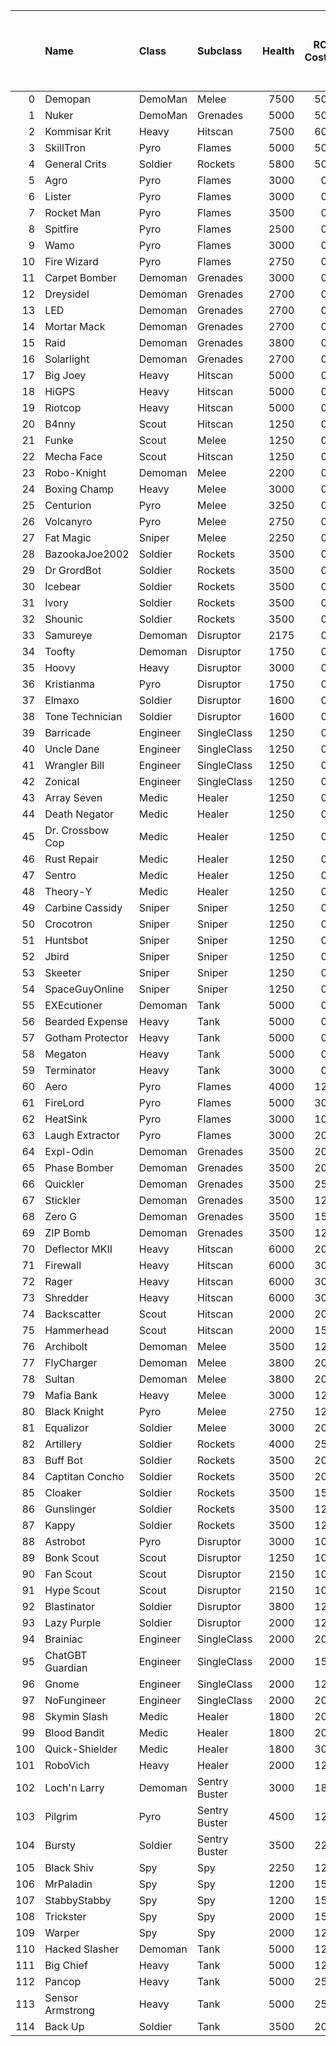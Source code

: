 |     | Name             | Class    | Subclass      |   Health |   RC Cost |   Health Bonus Per Player |   Health Before Patch |   Health Bonus Per Player Before Patch |
|----:|:-----------------|:---------|:--------------|---------:|----------:|--------------------------:|----------------------:|---------------------------------------:|
|   0 | Demopan          | DemoMan  | Melee         |     7500 |        50 |                       100 |                  7500 |                                     50 |
|   1 | Nuker            | DemoMan  | Grenades      |     5000 |        50 |                       100 |                  5000 |                                      0 |
|   2 | Kommisar Krit    | Heavy    | Hitscan       |     7500 |        60 |                       100 |                  7500 |                                    100 |
|   3 | SkillTron        | Pyro     | Flames        |     5000 |        50 |                       100 |                  5000 |                                     25 |
|   4 | General Crits    | Soldier  | Rockets       |     5800 |        50 |                        75 |                  5800 |                                     75 |
|   5 | Agro             | Pyro     | Flames        |     3000 |         0 |                        28 |                  3000 |                                      0 |
|   6 | Lister           | Pyro     | Flames        |     3000 |         0 |                        28 |                  3000 |                                      0 |
|   7 | Rocket Man       | Pyro     | Flames        |     3500 |         0 |                        25 |                  3500 |                                      0 |
|   8 | Spitfire         | Pyro     | Flames        |     2500 |         0 |                        20 |                  2500 |                                      0 |
|   9 | Wamo             | Pyro     | Flames        |     3000 |         0 |                        28 |                  3000 |                                      0 |
|  10 | Fire Wizard      | Pyro     | Flames        |     2750 |         0 |                        50 |                  2750 |                                      0 |
|  11 | Carpet Bomber    | Demoman  | Grenades      |     3000 |         0 |                        60 |                  3300 |                                      0 |
|  12 | Dreysidel        | Demoman  | Grenades      |     2700 |         0 |                        60 |                  3000 |                                      0 |
|  13 | LED              | Demoman  | Grenades      |     2700 |         0 |                        60 |                  3000 |                                      0 |
|  14 | Mortar Mack      | Demoman  | Grenades      |     2700 |         0 |                        60 |                  3000 |                                      0 |
|  15 | Raid             | Demoman  | Grenades      |     3800 |         0 |                        60 |                  4500 |                                      0 |
|  16 | Solarlight       | Demoman  | Grenades      |     2700 |         0 |                        60 |                  2000 |                                      0 |
|  17 | Big Joey         | Heavy    | Hitscan       |     5000 |         0 |                         0 |                  5000 |                                      0 |
|  18 | HiGPS            | Heavy    | Hitscan       |     5000 |         0 |                         0 |                  5000 |                                      0 |
|  19 | Riotcop          | Heavy    | Hitscan       |     5000 |         0 |                         0 |                  5000 |                                      0 |
|  20 | B4nny            | Scout    | Hitscan       |     1250 |         0 |                        40 |                  1250 |                                      0 |
|  21 | Funke            | Scout    | Melee         |     1250 |         0 |                       100 |                  1250 |                                      0 |
|  22 | Mecha Face       | Scout    | Hitscan       |     1250 |         0 |                        40 |                  1250 |                                      0 |
|  23 | Robo-Knight      | Demoman  | Melee         |     2200 |         0 |                       100 |                  2500 |                                      0 |
|  24 | Boxing Champ     | Heavy    | Melee         |     3000 |         0 |                       150 |                  3000 |                                      0 |
|  25 | Centurion        | Pyro     | Melee         |     3250 |         0 |                        60 |                  3250 |                                      0 |
|  26 | Volcanyro        | Pyro     | Melee         |     2750 |         0 |                        50 |                  2750 |                                      0 |
|  27 | Fat Magic        | Sniper   | Melee         |     2250 |         0 |                       110 |                  2250 |                                      0 |
|  28 | BazookaJoe2002   | Soldier  | Rockets       |     3500 |         0 |                        40 |                  3800 |                                      0 |
|  29 | Dr GrordBot      | Soldier  | Rockets       |     3500 |         0 |                        40 |                  3800 |                                      0 |
|  30 | Icebear          | Soldier  | Rockets       |     3500 |         0 |                        40 |                  3800 |                                      0 |
|  31 | Ivory            | Soldier  | Rockets       |     3500 |         0 |                        40 |                  3800 |                                      0 |
|  32 | Shounic          | Soldier  | Rockets       |     3500 |         0 |                        40 |                  3800 |                                      0 |
|  33 | Samureye         | Demoman  | Disruptor     |     2175 |         0 |                        50 |                  2175 |                                      0 |
|  34 | Toofty           | Demoman  | Disruptor     |     1750 |         0 |                        50 |                  1750 |                                      0 |
|  35 | Hoovy            | Heavy    | Disruptor     |     3000 |         0 |                        50 |                  3000 |                                      0 |
|  36 | Kristianma       | Pyro     | Disruptor     |     1750 |         0 |                        50 |                  1750 |                                      0 |
|  37 | Elmaxo           | Soldier  | Disruptor     |     1600 |         0 |                        60 |                  2000 |                                      0 |
|  38 | Tone Technician  | Soldier  | Disruptor     |     1600 |         0 |                        70 |                  2000 |                                      0 |
|  39 | Barricade        | Engineer | SingleClass   |     1250 |         0 |                        60 |                  1250 |                                      0 |
|  40 | Uncle Dane       | Engineer | SingleClass   |     1250 |         0 |                        60 |                  1250 |                                      0 |
|  41 | Wrangler Bill    | Engineer | SingleClass   |     1250 |         0 |                        60 |                  1250 |                                      0 |
|  42 | Zonical          | Engineer | SingleClass   |     1250 |         0 |                        60 |                  1250 |                                      0 |
|  43 | Array Seven      | Medic    | Healer        |     1250 |         0 |                        60 |                  1500 |                                      0 |
|  44 | Death Negator    | Medic    | Healer        |     1250 |         0 |                        60 |                  1500 |                                      0 |
|  45 | Dr. Crossbow Cop | Medic    | Healer        |     1250 |         0 |                        60 |                  1500 |                                      0 |
|  46 | Rust Repair      | Medic    | Healer        |     1250 |         0 |                        60 |                  1500 |                                      0 |
|  47 | Sentro           | Medic    | Healer        |     1250 |         0 |                        60 |                  1500 |                                      0 |
|  48 | Theory-Y         | Medic    | Healer        |     1250 |         0 |                        60 |                  1500 |                                      0 |
|  49 | Carbine Cassidy  | Sniper   | Sniper        |     1250 |         0 |                        60 |                  1500 |                                      0 |
|  50 | Crocotron        | Sniper   | Sniper        |     1250 |         0 |                        60 |                  1500 |                                      0 |
|  51 | Huntsbot         | Sniper   | Sniper        |     1250 |         0 |                        60 |                  1500 |                                      0 |
|  52 | Jbird            | Sniper   | Sniper        |     1250 |         0 |                        60 |                  1500 |                                      0 |
|  53 | Skeeter          | Sniper   | Sniper        |     1250 |         0 |                        60 |                  1500 |                                      0 |
|  54 | SpaceGuyOnline   | Sniper   | Sniper        |     1250 |         0 |                        60 |                  1500 |                                      0 |
|  55 | EXEcutioner      | Demoman  | Tank          |     5000 |         0 |                       250 |                  5000 |                                    250 |
|  56 | Bearded Expense  | Heavy    | Tank          |     5000 |         0 |                       250 |                  5000 |                                    250 |
|  57 | Gotham Protector | Heavy    | Tank          |     5000 |         0 |                       100 |                  5000 |                                    100 |
|  58 | Megaton          | Heavy    | Tank          |     5000 |         0 |                       250 |                  5000 |                                    250 |
|  59 | Terminator       | Heavy    | Tank          |     3000 |         0 |                         0 |                  3000 |                                      0 |
|  60 | Aero             | Pyro     | Flames        |     4000 |        12 |                        25 |                  4000 |                                      0 |
|  61 | FireLord         | Pyro     | Flames        |     5000 |        30 |                         0 |                  5000 |                                      0 |
|  62 | HeatSink         | Pyro     | Flames        |     3000 |        10 |                       175 |                  3000 |                                    175 |
|  63 | Laugh Extractor  | Pyro     | Flames        |     3000 |        20 |                        50 |                  3000 |                                      0 |
|  64 | Expl-Odin        | Demoman  | Grenades      |     3500 |        20 |                        50 |                  4000 |                                      0 |
|  65 | Phase Bomber     | Demoman  | Grenades      |     3500 |        20 |                       100 |                  3500 |                                      0 |
|  66 | Quickler         | Demoman  | Grenades      |     3500 |        25 |                        50 |                  3500 |                                      0 |
|  67 | Stickler         | Demoman  | Grenades      |     3500 |        12 |                        50 |                  3500 |                                      0 |
|  68 | Zero G           | Demoman  | Grenades      |     3500 |        15 |                        50 |                  3500 |                                      0 |
|  69 | ZIP Bomb         | Demoman  | Grenades      |     3500 |        12 |                       100 |                  3500 |                                      0 |
|  70 | Deflector MKII   | Heavy    | Hitscan       |     6000 |        20 |                       100 |                  6000 |                                    100 |
|  71 | Firewall         | Heavy    | Hitscan       |     6000 |        30 |                         0 |                  6000 |                                      0 |
|  72 | Rager            | Heavy    | Hitscan       |     6000 |        30 |                         0 |                  6000 |                                      0 |
|  73 | Shredder         | Heavy    | Hitscan       |     6000 |        30 |                         0 |                  6000 |                                      0 |
|  74 | Backscatter      | Scout    | Hitscan       |     2000 |        20 |                        60 |                  2000 |                                      0 |
|  75 | Hammerhead       | Scout    | Hitscan       |     2000 |        15 |                        60 |                  2000 |                                      0 |
|  76 | Archibolt        | Demoman  | Melee         |     3500 |        12 |                       175 |                  3500 |                                    175 |
|  77 | FlyCharger       | Demoman  | Melee         |     3800 |        20 |                       175 |                  3800 |                                    175 |
|  78 | Sultan           | Demoman  | Melee         |     3800 |        20 |                       175 |                  3800 |                                    175 |
|  79 | Mafia Bank       | Heavy    | Melee         |     3000 |        12 |                       200 |                  3500 |                                     50 |
|  80 | Black Knight     | Pyro     | Melee         |     2750 |        12 |                       250 |                  3000 |                                    175 |
|  81 | Equalizor        | Soldier  | Melee         |     3000 |        20 |                       200 |                  3000 |                                    200 |
|  82 | Artillery        | Soldier  | Rockets       |     4000 |        25 |                        60 |                  4200 |                                      0 |
|  83 | Buff Bot         | Soldier  | Rockets       |     3500 |        20 |                        60 |                  3800 |                                      0 |
|  84 | Captitan Concho  | Soldier  | Rockets       |     3500 |        20 |                        60 |                  3800 |                                      0 |
|  85 | Cloaker          | Soldier  | Rockets       |     3500 |        15 |                        60 |                  3800 |                                      0 |
|  86 | Gunslinger       | Soldier  | Rockets       |     3500 |        12 |                        60 |                  3800 |                                      0 |
|  87 | Kappy            | Soldier  | Rockets       |     3500 |        12 |                        60 |                  3800 |                                     75 |
|  88 | Astrobot         | Pyro     | Disruptor     |     3000 |        10 |                        15 |                  3000 |                                      0 |
|  89 | Bonk Scout       | Scout    | Disruptor     |     1250 |        10 |                       100 |                  1250 |                                      0 |
|  90 | Fan Scout        | Scout    | Disruptor     |     2150 |        10 |                        80 |                  2150 |                                      0 |
|  91 | Hype Scout       | Scout    | Disruptor     |     2150 |        10 |                        80 |                  2150 |                                      0 |
|  92 | Blastinator      | Soldier  | Disruptor     |     3800 |        12 |                        60 |                  4200 |                                      0 |
|  93 | Lazy Purple      | Soldier  | Disruptor     |     2000 |        12 |                        60 |                  2500 |                                      0 |
|  94 | Brainiac         | Engineer | SingleClass   |     2000 |        20 |                        60 |                  2000 |                                      0 |
|  95 | ChatGBT Guardian | Engineer | SingleClass   |     2000 |        15 |                        60 |                  2000 |                                      0 |
|  96 | Gnome            | Engineer | SingleClass   |     2000 |        12 |                        60 |                  2000 |                                      0 |
|  97 | NoFungineer      | Engineer | SingleClass   |     2000 |        20 |                        60 |                  2000 |                                      0 |
|  98 | Skymin Slash     | Medic    | Healer        |     1800 |        20 |                        60 |                  1500 |                                      0 |
|  99 | Blood Bandit     | Medic    | Healer        |     1800 |        20 |                        60 |                  2000 |                                      0 |
| 100 | Quick-Shielder   | Medic    | Healer        |     1800 |        30 |                        60 |                  1500 |                                      0 |
| 101 | RoboVich         | Heavy    | Healer        |     2000 |        12 |                        50 |                  2000 |                                      0 |
| 102 | Loch'n Larry     | Demoman  | Sentry Buster |     3000 |        18 |                        50 |                  3000 |                                      0 |
| 103 | Pilgrim          | Pyro     | Sentry Buster |     4500 |        12 |                       100 |                  4500 |                                      0 |
| 104 | Bursty           | Soldier  | Sentry Buster |     3500 |        22 |                        60 |                  3800 |                                      0 |
| 105 | Black Shiv       | Spy      | Spy           |     2250 |        12 |                        50 |                  2250 |                                      0 |
| 106 | MrPaladin        | Spy      | Spy           |     1200 |        15 |                        50 |                  1200 |                                      0 |
| 107 | StabbyStabby     | Spy      | Spy           |     1200 |        15 |                        50 |                  1200 |                                      0 |
| 108 | Trickster        | Spy      | Spy           |     2000 |        15 |                        50 |                  2000 |                                      0 |
| 109 | Warper           | Spy      | Spy           |     2000 |        12 |                        50 |                  2000 |                                      0 |
| 110 | Hacked Slasher   | Demoman  | Tank          |     5000 |        12 |                       350 |                  5000 |                                    350 |
| 111 | Big Chief        | Heavy    | Tank          |     5000 |        12 |                       350 |                  5000 |                                    350 |
| 112 | Pancop           | Heavy    | Tank          |     5000 |        25 |                       350 |                  5000 |                                    350 |
| 113 | Sensor Armstrong | Heavy    | Tank          |     5000 |        25 |                       350 |                  5000 |                                    350 |
| 114 | Back Up          | Soldier  | Tank          |     3500 |        20 |                        60 |                  3800 |                                     50 |